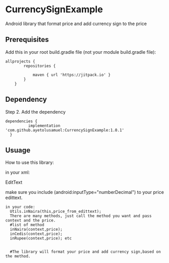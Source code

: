 # CurrencySignExample
Android library that format price and add currency sign to the price


## Prerequisites

Add this in your root build.gradle file (not your module build.gradle file):


```shell
allprojects {
		repositories {
			
			maven { url 'https://jitpack.io' }
		}
	}
```

  
  ## Dependency
  
  Step 2. Add the dependency
  
 
  ```shell
dependencies {
	        implementation 'com.github.ayetolusamuel:CurrencySignExample:1.0.1'
	}
```


## Usuage

How to use this library:

in your xml:

EditText

    
   
   make sure you include (android:inputType="numberDecimal") to your price edittext.
       
	
	
	
	
	
	
	
	
	in your code:
	  Utils.inNaira(this,price_from_edittext); 
	  There are many methods, just call the method you want and pass context and the price.
	  #list of method
	  inNaira(context,price);
	  inCedis(context,price);
	  inRupee(context,price); etc
	  
	  
	  #The library will format your price and add currency sign,based on the method.
	
	
	
	
